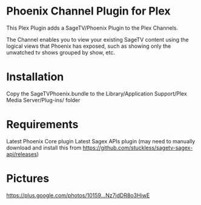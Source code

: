 # Phoenix Channel Plugin for Plex

This Plex Plugin adds a SageTV/Phoenix Plugin to the Plex Channels.

The Channel enables you to view your existing SageTV content using the logical views that Phoenix has exposed, such as
showing only the unwatched tv shows grouped by show, etc.

# Installation
Copy the SageTVPhoenix.bundle to the Library/Application Support/Plex Media Server/Plug-ins/ folder

# Requirements
Latest Phoenix Core plugin
Latest Sagex APIs plugin (may need to manually download and install this from https://github.com/stuckless/sagetv-sagex-api/releases)

# Pictures
https://plus.google.com/photos/10159...Nz7jdDR8o3HiwE
